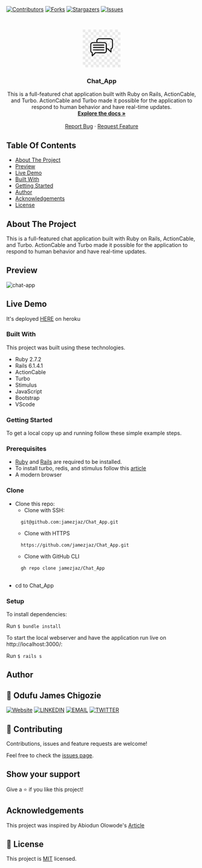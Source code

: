 <!--
*** Thanks for checking out this README Template. If you have a suggestion that would
*** make this better, please fork the repo and create a pull request or simply open
*** an issue with the tag "enhancement".
*** Thanks again! Now go create something AMAZING! :D
-->

<!-- PROJECT SHIELDS -->
<!--
*** I'm using markdown "reference style" links for readability.
*** Reference links are enclosed in brackets [ ] instead of parentheses ( ).
*** See the bottom of this document for the declaration of the reference variables
*** for contributors-url, forks-url, etc. This is an optional, concise syntax you may use.
*** https://www.markdownguide.org/basic-syntax/#reference-style-links
-->
[![Contributors][contributors-shield]][contributors-url]
[![Forks][forks-shield]][forks-url]
[![Stargazers][stars-shield]][stars-url]
[![Issues][issues-shield]][issues-url]


<!-- PROJECT LOGO -->
<br />
<p align="center">
  <a href="https://github.com/jamezjaz/Chat_App">
    <img src="./app/assets/images/chat.jpeg" alt="Logo" width="100" height="100">
  </a>

  <h3 align="center">Chat_App</h3>

  <p align="center">
    This is a full-featured chat application built with Ruby on Rails, ActionCable, and Turbo. ActionCable and Turbo made it possible for the application to respond to human behavior and have real-time updates.
    <br />
    <a href=https://github.com/jamezjaz/Chat_App"><strong>Explore the docs »</strong></a>
    <br />
    <br />
    <a href=https://github.com/jamezjaz/Chat_App/issues">Report Bug</a>
    ·
    <a href=https://github.com/jamezjaz/Chat_App/issues">Request Feature</a>
  </p>
</p>

<!-- TABLE OF CONTENTS -->
## Table Of Contents

* [About The Project](#about-the-project)
* [Preview](#preview)
* [Live Demo](#live-demo)
* [Built With](#built-with)
* [Getting Started](#getting-started)
* [Author](#author)
* [Acknowledgements](#acknowledgements)
* [License](#license)

<!-- ABOUT THE PROJECT -->
## About The Project

This is a full-featured chat application built with Ruby on Rails, ActionCable, and Turbo. ActionCable and Turbo made it possible for the application to respond to human behavior and have real-time updates.

## Preview
![chat-app](https://user-images.githubusercontent.com/57812000/141808585-efddc3ff-477c-422b-ad02-dd9ebff5b081.png)

## Live Demo
It's deployed [HERE](https://chatt-appp.herokuapp.com/) on heroku

### Built With
This project was built using these technologies.
* Ruby 2.7.2
* Rails 6.1.4.1
* ActionCable
* Turbo
* Stimulus
* JavaScript
* Bootstrap
* VScode


### Getting Started

To get a local copy up and running follow these simple example steps.

### Prerequisites

 * [Ruby](https://www.ruby-lang.org/en/documentation/installation/) and [Rails](https://guides.rubyonrails.org/v5.1/getting_started.html) are required to be installed.
 * To install turbo, redis, and stimulus follow this [article](https://www.honeybadger.io/blog/chat-app-rails-actioncable-turbo/)
 * A modern browser

### Clone
* Clone this repo:
  - Clone with SSH:
  ```
    git@github.com:jamezjaz/Chat_App.git
  ```
  - Clone with HTTPS
  ```
    https://github.com/jamezjaz/Chat_App.git
  ```
  - Clone with GitHub CLI
  ```
    gh repo clone jamezjaz/Chat_App
    
 - cd to Chat_App

### Setup
To install dependencies:

Run ```$ bundle install```

To start the local webserver and have the application run live on http://localhost:3000/:

Run ```$ rails s```


<!-- CONTACT -->
## Author

## 👤 Odufu James Chigozie

 [![Website](https://img.shields.io/badge/-Website-black?style=for-the-badge&logo=Julia&logoColor=white)](http://jamezjaz.com/)
 [![LINKEDIN](https://img.shields.io/badge/-LINKEDIN-0077B5?style=for-the-badge&logo=Linkedin&logoColor=white)](https://www.linkedin.com/in/jamesgozieodufu/)
 [![EMAIL](https://img.shields.io/badge/-EMAIL-D14836?style=for-the-badge&logo=Mail.Ru&logoColor=white)](mailto:jamezjaz@gmail.com)
 [![TWITTER](https://img.shields.io/badge/-TWITTER-1DA1F2?style=for-the-badge&logo=Twitter&logoColor=white)](https://twitter.com/jamezjaz90)

## 🤝 Contributing

Contributions, issues and feature requests are welcome!

Feel free to check the [issues page](https://github.com/jamezjaz/Chat_App/issues).

## Show your support

Give a :star: if you like this project!


<!-- ACKNOWLEDGEMENTS -->
## Acknowledgements
This project was inspired by Abiodun Olowode's [Article](https://www.honeybadger.io/blog/chat-app-rails-actioncable-turbo/)

<!-- MARKDOWN LINKS & IMAGES -->
<!-- https://www.markdownguide.org/basic-syntax/#reference-style-links -->
[contributors-shield]: https://img.shields.io/github/contributors/jamezjaz/Chat_App.svg?style=flat-square
[contributors-url]: https://github.com/jamezjaz/Chat_App/graphs/contributors
[forks-shield]: https://img.shields.io/github/forks/jamezjaz/Chat_App.svg?style=flat-square
[forks-url]: https://github.com/jamezjaz/Chat_App/network/members
[stars-shield]: https://img.shields.io/github/stars/jamezjaz/Chat_App.svg?style=flat-square
[stars-url]: https://github.com/jamezjaz/Chat_App/stargazers
[issues-shield]: https://img.shields.io/github/issues/jamezjaz/Chat_App.svg?style=flat-square
[issues-url]: https://github.com/jamezjaz/Chat_App/issues

## 📝 License

This project is [MIT](https://opensource.org/licenses/MIT) licensed.
